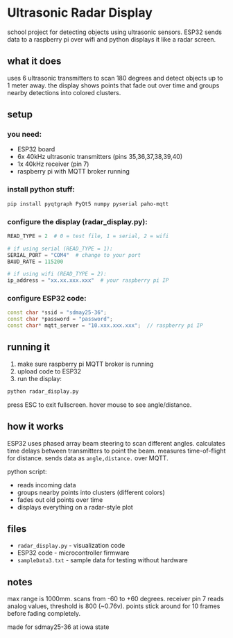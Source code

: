 # Ultrasonic Radar Display

school project for detecting objects using ultrasonic sensors. ESP32 sends data to a raspberry pi over wifi and python displays it like a radar screen.

## what it does

uses 6 ultrasonic transmitters to scan 180 degrees and detect objects up to 1 meter away. the display shows points that fade out over time and groups nearby detections into colored clusters.

## setup

### you need:
- ESP32 board
- 6x 40kHz ultrasonic transmitters (pins 35,36,37,38,39,40)
- 1x 40kHz receiver (pin 7)
- raspberry pi with MQTT broker running

### install python stuff:
```bash
pip install pyqtgraph PyQt5 numpy pyserial paho-mqtt
```

### configure the display (radar_display.py):
```python
READ_TYPE = 2  # 0 = test file, 1 = serial, 2 = wifi

# if using serial (READ_TYPE = 1):
SERIAL_PORT = "COM4"  # change to your port
BAUD_RATE = 115200

# if using wifi (READ_TYPE = 2):
ip_address = "xx.xx.xxx.xxx"  # your raspberry pi IP
```

### configure ESP32 code:
```cpp
const char *ssid = "sdmay25-36";
const char *password = "password";
const char* mqtt_server = "10.xxx.xxx.xxx";  // raspberry pi IP
```

## running it

1. make sure raspberry pi MQTT broker is running
2. upload code to ESP32
3. run the display:
```bash
python radar_display.py
```

press ESC to exit fullscreen. hover mouse to see angle/distance.

## how it works

ESP32 uses phased array beam steering to scan different angles. calculates time delays between transmitters to point the beam. measures time-of-flight for distance. sends data as `angle,distance.` over MQTT.

python script:
- reads incoming data
- groups nearby points into clusters (different colors)
- fades out old points over time
- displays everything on a radar-style plot

## files

- `radar_display.py` - visualization code
- ESP32 code - microcontroller firmware
- `sampleData3.txt` - sample data for testing without hardware

## notes

max range is 1000mm. scans from -60 to +60 degrees. receiver pin 7 reads analog values, threshold is 800 (~0.76v). points stick around for 10 frames before fading completely.

made for sdmay25-36 at iowa state